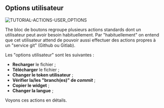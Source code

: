 ## Options utilisateur

<div>
  <img
    alt="TUTORIAL-ACTIONS-USER_OPTIONS"
    src="https://raw.githubusercontent.com/multi-coop/gitribute-documentation-content/main/images/tutorial/commented/tutorial-user_options.png"
    />
</div>

The bloc de boutons regroupe plusieurs actions standards dont un utilisateur peut avoir besoin habituellement. Par "habituellement" on entend que cet utilisateur attend de pouvoir aussi effectuer des actions propres à un "service git" (Github ou Gitlab).

Les "options utilisateur" sont les suivantes :

- **Recharger** le fichier ;
- **Télécharger** le fichier ;
- **Changer le token utilisateur** ;
- **Vérifier la/les "branch(es)" de _commit_** ;
- **Copier le widget** ;
- **Changer la langue** ;

Voyons ces actions en détails.
